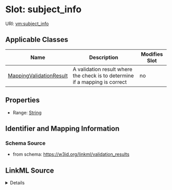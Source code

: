 

# Slot: subject_info

URI: [vm:subject_info](https://w3id.org/linkml/validation-model/subject_info)



<!-- no inheritance hierarchy -->





## Applicable Classes

| Name | Description | Modifies Slot |
| --- | --- | --- |
| [MappingValidationResult](MappingValidationResult.md) | A validation result where the check is to determine if a mapping is correct |  no  |







## Properties

* Range: [String](String.md)





## Identifier and Mapping Information







### Schema Source


* from schema: https://w3id.org/linkml/validation_results




## LinkML Source

<details>
```yaml
name: subject_info
from_schema: https://w3id.org/linkml/validation_results
rank: 1000
alias: subject_info
owner: MappingValidationResult
domain_of:
- MappingValidationResult
range: string

```
</details>